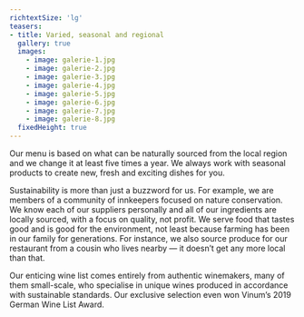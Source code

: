 ```yaml
---
richtextSize: 'lg'
teasers:
- title: Varied, seasonal and regional
  gallery: true
  images:
    - image: galerie-1.jpg
    - image: galerie-2.jpg
    - image: galerie-3.jpg
    - image: galerie-4.jpg
    - image: galerie-5.jpg
    - image: galerie-6.jpg
    - image: galerie-7.jpg
    - image: galerie-8.jpg
  fixedHeight: true
---
```


Our menu is based on what can be naturally sourced from the local region and we change it at least five times a year. We always work with seasonal products to create new, fresh and exciting dishes for you.

Sustainability is more than just a buzzword for us. For example, we are members of a community of innkeepers focused on nature conservation. We know each of our suppliers personally and all of our ingredients are locally sourced, with a focus on quality, not profit. We serve food that tastes good and is good for the environment, not least because farming has been in our family for generations. For instance, we also source produce for our restaurant from a cousin who lives nearby — it doesn’t get any more local than that.

Our enticing wine list comes entirely from authentic winemakers, many of them small-scale, who specialise in unique wines produced in accordance with sustainable standards. Our exclusive selection even won Vinum’s 2019 German Wine List Award.
